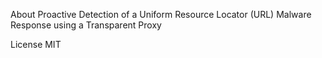 About
Proactive Detection of a Uniform Resource Locator (URL) Malware Response using a Transparent Proxy

License
MIT
